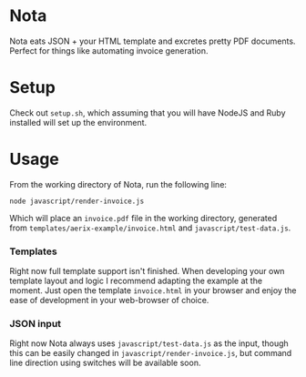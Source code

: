 Nota
====
Nota eats JSON + your HTML template and excretes pretty PDF documents. Perfect for things like automating invoice generation.

Setup
=====
Check out `setup.sh`, which assuming that you will have NodeJS and Ruby installed will set up the environment.

Usage
=====
From the working directory of Nota, run the following line:
```
node javascript/render-invoice.js
```
Which will place an `invoice.pdf` file in the working directory, generated from `templates/aerix-example/invoice.html`
and `javascript/test-data.js`.

### Templates
Right now full template support isn't finished. When developing your own template layout and logic I recommend 
adapting the example at the moment. Just open the template `invoice.html` in your browser and enjoy the
ease of development in your web-browser of choice.

### JSON input
Right now Nota always uses `javascript/test-data.js` as the input, though this can be easily changed
in `javascript/render-invoice.js`, but command line direction using switches will be available soon.
